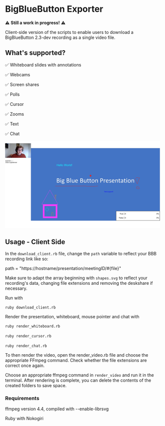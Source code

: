 # BigBlueButton Exporter

⚠️ **Still a work in progress!** ⚠️<br  />

Client-side version of the scripts to enable users to download a BigBlueButton 2.3-dev recording as a single video file.

## What's supported?

  

✅ Whiteboard slides with annotations <br  />

✅ Webcams <br  />

✅ Screen shares <br  />

✅ Polls <br  />

✅ Cursor <br  />

✅ Zooms <br  />

✅ Text <br  />

✅ Chat <br  />

![BigBlueButton recording exporter](/slides/export_example.png)

## Usage - Client Side

In the `download_client.rb` file, change the `path` variable to reflect your BBB recording link like so:

path = "https://hostname/presentation/meetingID/#{file}"

  
Make sure to adapt the array beginning with `shapes.svg` to reflect your recording's data, changing file extensions and removing the deskshare if necessary.

Run with

    ruby download_client.rb

  

Render the presentation, whiteboard, mouse pointer and chat with

    ruby render_whiteboard.rb
    
    ruby render_cursor.rb
    
    ruby render_chat.rb

  

To then render the video, open the render_video.rb file and choose the appropriate FFmpeg command. Check whether the file extensions are correct once again.

Choose an appropriate ffmpeg command in `render_video` and run it in the terminal. After rendering is complete, you can delete the contents of the created folders to save space.

### Requirements

ffmpeg version 4.4, compiled with --enable-librsvg <br  />

Ruby with Nokogiri<br  />